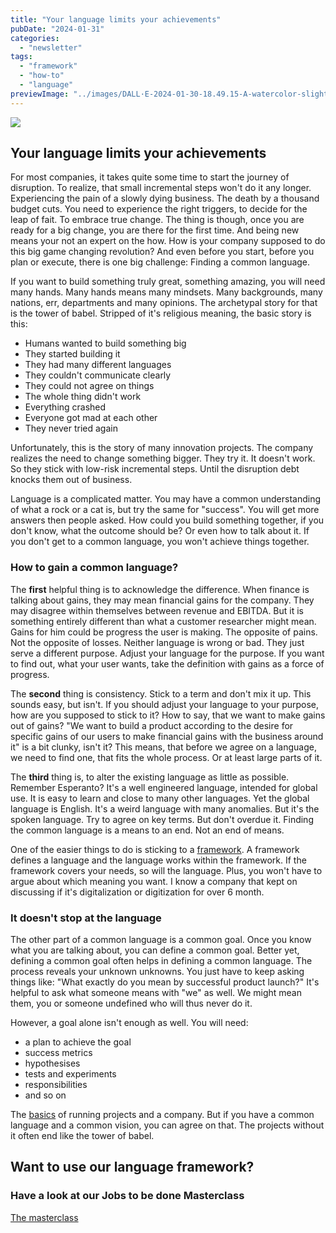 ```yaml
---
title: "Your language limits your achievements"
pubDate: "2024-01-31"
categories:
  - "newsletter"
tags:
  - "framework"
  - "how-to"
  - "language"
previewImage: "../images/DALL·E-2024-01-30-18.49.15-A-watercolor-slightly-geometric-styled-painting-depicting-the-Tower-of-Babel.-The-painting-should-capture-the-iconic-and-ambitious-structure-of-the-T.png"
---
```


![](../images/DALL·E-2024-01-30-18.49.15-A-watercolor-slightly-geometric-styled-painting-depicting-the-Tower-of-Babel.-The-painting-should-capture-the-iconic-and-ambitious-structure-of-the-T-1024x585.png)

## Your language limits your achievements

For most companies, it takes quite some time to start the journey of disruption. To realize, that small incremental steps won't do it any longer. Experiencing the pain of a slowly dying business. The death by a thousand budget cuts. You need to experience the right triggers, to decide for the leap of fait. To embrace true change. The thing is though, once you are ready for a big change, you are there for the first time. And being new means your not an expert on the how. How is your company supposed to do this big game changing revolution? And even before you start, before you plan or execute, there is one big challenge: Finding a common language.

If you want to build something truly great, something amazing, you will need many hands. Many hands means many mindsets. Many backgrounds, many nations, err, departments and many opinions. The archetypal story for that is the tower of babel. Stripped of it's religious meaning, the basic story is this:

- Humans wanted to build something big
- They started building it
- They had many different languages
- They couldn't communicate clearly
- They could not agree on things
- The whole thing didn't work
- Everything crashed
- Everyone got mad at each other
- They never tried again

Unfortunately, this is the story of many innovation projects. The company realizes the need to change something bigger. They try it. It doesn't work. So they stick with low-risk incremental steps. Until the disruption debt knocks them out of business.

Language is a complicated matter. You may have a common understanding of what a rock or a cat is, but try the same for "success". You will get more answers then people asked. How could you build something together, if you don't know, what the outcome should be? Or even how to talk about it. If you don't get to a common language, you won't achieve things together.

### How to gain a common language?

The **first** helpful thing is to acknowledge the difference. When finance is talking about gains, they may mean financial gains for the company. They may disagree within themselves between revenue and EBITDA. But it is something entirely different than what a customer researcher might mean. Gains for him could be progress the user is making. The opposite of pains. Not the opposite of losses. Neither language is wrong or bad. They just serve a different purpose. Adjust your language for the purpose. If you want to find out, what your user wants, take the definition with gains as a force of progress.

The **second** thing is consistency. Stick to a term and don't mix it up. This sounds easy, but isn't. If you should adjust your language to your purpose, how are you supposed to stick to it? How to say, that we want to make gains out of gains? "We want to build a product according to the desire for specific gains of our users to make financial gains with the business around it" is a bit clunky, isn't it? This means, that before we agree on a language, we need to find one, that fits the whole process. Or at least large parts of it.

The **third** thing is, to alter the existing language as little as possible. Remember Esperanto? It's a well engineered language, intended for global use. It is easy to learn and close to many other languages. Yet the global language is English. It's a weird language with many anomalies. But it's the spoken language. Try to agree on key terms. But don't overdue it. Finding the common language is a means to an end. Not an end of means.

One of the easier things to do is sticking to a [framework](https://utxo.solutions/newsletter/understanding-the-jobs-to-be-done-perspective/). A framework defines a language and the language works within the framework. If the framework covers your needs, so will the language. Plus, you won't have to argue about which meaning you want. I know a company that kept on discussing if it's digitalization or digitization for over 6 month.

### It doesn't stop at the language

The other part of a common language is a common goal. Once you know what you are talking about, you can define a common goal. Better yet, defining a common goal often helps in defining a common language. The process reveals your unknown unknowns. You just have to keep asking things like: "What exactly do you mean by successful product launch?" It's helpful to ask what someone means with "we" as well. We might mean them, you or someone undefined who will thus never do it.

However, a goal alone isn't enough as well. You will need:

- a plan to achieve the goal
- success metrics
- hypothesises
- tests and experiments
- responsibilities
- and so on

The [basics](https://utxo.solutions/newsletter/most-important-business-skills/) of running projects and a company. But if you have a common language and a common vision, you can agree on that. The projects without it often end like the tower of babel.

## Want to use our language framework?

### Have a look at our Jobs to be done Masterclass

[The masterclass](https://utxo.solutions/services/mastering-jobs-to-be-done-online-workshop/)
